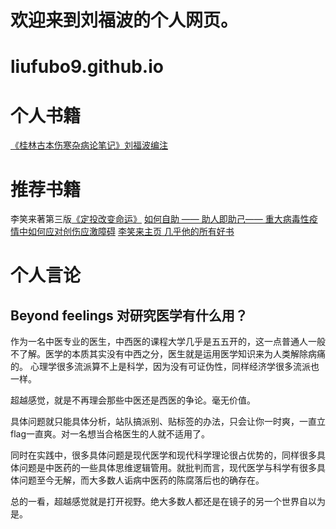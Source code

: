# 欢迎来到刘福波的个人网页。
# liufubo9.github.io

# 个人书籍
[《桂林古本伤寒杂病论笔记》刘福波编注](https://github.com/liufubo9/Traditional-Chinese-medicine/tree/master/TCM)

# 推荐书籍
李笑来著第三版[《定投改变命运》](https://onregularinvesting.com/#/)
[如何自助 —— 助人即助己—— 重大病毒性疫情中如何应对创伤应激障碍](https://github.com/xiaolai/help-to-be-helped)
[李笑来主页 几乎他的所有好书](https://github.com/xiaolai/xiaolai.github.io)

# 个人言论
## Beyond feelings 对研究医学有什么用？
作为一名中医专业的医生，中西医的课程大学几乎是五五开的，这一点普通人一般不了解。医学的本质其实没有中西之分，医生就是运用医学知识来为人类解除病痛的。
心理学很多流派算不上是科学，因为没有可证伪性，同样经济学很多流派也一样。

超越感觉，就是不再理会那些中医还是西医的争论。毫无价值。

具体问题就只能具体分析，站队搞派别、贴标签的办法，只会让你一时爽，一直立flag一直爽。对一名想当合格医生的人就不适用了。

同时在实践中，很多具体问题是现代医学和现代科学理论很占优势的，同样很多具体问题是中医药的一些具体思维逻辑管用。就批判而言，现代医学与科学有很多具体问题至今无解，而大多数人诟病中医药的陈腐落后也的确存在。

总的一看，超越感觉就是打开视野。绝大多数人都还是在镜子的另一个世界自以为是。
